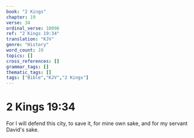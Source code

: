 ```yaml
---
book: "2 Kings"
chapter: 19
verse: 34
ordinal_verse: 10096
ref: "2 Kings 19:34"
translation: "KJV"
genre: "History"
word_count: 19
topics: []
cross_references: []
grammar_tags: []
thematic_tags: []
tags: ["Bible","KJV","2 Kings"]
---
```


# 2 Kings 19:34

For I will defend this city, to save it, for mine own sake, and for my servant David's sake.
